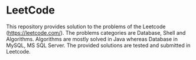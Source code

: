 # LeetCode

This repository provides solution to the problems of the Leetcode (https://leetcode.com/). 
The problems categories are Database, Shell and Algorithms. Algorithms are mostly solved in Java whereas Database in MySQL, MS SQL Server. The provided solutions are tested and submitted in Leetcode.


